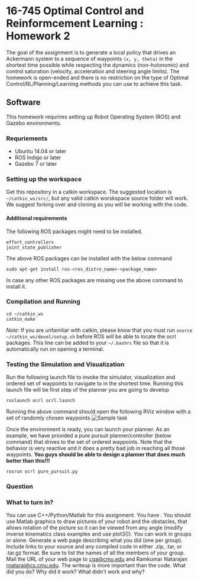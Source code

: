 16-745 Optimal Control and Reinformcement Learning : Homework 2 
==================================================

The goal of the assignment is to generate a local policy that drives an Ackermann system to a sequence of waypoints `(x, y, theta)` in the shortest time possible while respecting the dynamics (non-holonomic) and control saturation (velocity, acceleration and steering angle limits). The homework is open-ended and there is no restriction on the type of Optimal Control/RL/Planning/Learning methods you can use to achieve this task. 

## Software
This homework requrires setting up Robot Operating System (ROS) and Gazebo environments. 

### Requriements
- Ubuntu 14.04 or later
- ROS Indigo or later
- Gazebo 7 or later

### Setting up the workspace
Get this repository in a catkin workspace. The suggested location is `~/catkin_ws/src/`, but any valid catkin worskspace source folder will work. We suggest forking over and cloning as you will be working with the code.

#### Additional requirements
The following ROS packages might need to be installed. 
```
effort_controllers
joint_state_publisher
``` 
The above ROS packages can be installed with the below command
```
sudo apt-get install ros-<ros_distro_name>-<package_name>
```
In case any other ROS packages are missing use the above command to install it. 

### Compilation and Running
```
cd ~/catkin_ws
catkin_make
```
_Note:_ If you are unfamiliar with catkin, please know that you must run `source ~/catkin_ws/devel/setup.sh` before ROS will be able to locate the ocrl packages. This line can be added to your `~/.bashrc` file so that it is automatically run on opening a terminal. 

### Testing the Simulation and Visualization
Run the following launch file to invoke the simulator, visualization and ordered set of waypoints to navigate to in the shortest time. Running this launch file will be first step of the planner you are going to develop
```
roslaunch ocrl ocrl.launch
```
Running the above command should open the following RViz window with a set of randomly chosen waypoints
![Sample task](img/env_rviz_layout.png)


Once the environment is ready, you can launch your planner. As an example, we have provided a pure pursuit planner/controller (below command) that drives to the set of ordered waypoints. Note that the behavior is very reactive and it does a pretty bad job in reaching all those waypoints. **You guys should be able to design a planner that does much better than this!!!**
```
rosrun ocrl pure_pursuit.py
```

### Question





### What to turn in?

You can use C++/Python/Matlab for this assignment. You have . You should use Matlab graphics to draw pictures of your robot and the obstacles, that allows rotation of the picture so it can be viewed from any angle (modify inverse kinematics class examples and use plot3()). You can work in groups or alone. Generate a web page describing what you did (one per group). Include links to your source and any compiled code in either .zip, .tar, or .tar.gz format. Be sure to list the names of all the members of your group. Mail the URL of your web page to cga@cmu.edu and Ramkumar Natarajan rnataraj@cs.cmu.edu. The writeup is more important than the code. What did you do? Why did it work? What didn't work and why?












